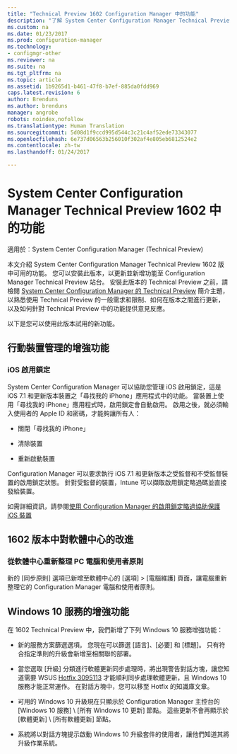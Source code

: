 ```yaml
---
title: "Technical Preview 1602 Configuration Manager 中的功能"
description: "了解 System Center Configuration Manager Technical Preview 1602 版中可用的功能。"
ms.custom: na
ms.date: 01/23/2017
ms.prod: configuration-manager
ms.technology:
- configmgr-other
ms.reviewer: na
ms.suite: na
ms.tgt_pltfrm: na
ms.topic: article
ms.assetid: 1b9265d1-b461-47f8-b7ef-885da0fdd969
caps.latest.revision: 6
author: Brenduns
ms.author: brenduns
manager: angrobe
robots: noindex,nofollow
ms.translationtype: Human Translation
ms.sourcegitcommit: 5d08d1f9ccd995d544c3c21c4af52ede73343077
ms.openlocfilehash: 6e737d06563b256010f302af4e805eb6812524e2
ms.contentlocale: zh-tw
ms.lasthandoff: 01/24/2017

---
```

# <a name="capabilities-in-technical-preview-1602-for-system-center-configuration-manager"></a>System Center Configuration Manager Technical Preview 1602 中的功能

適用於︰System Center Configuration Manager (Technical Preview)

本文介紹 System Center Configuration Manager Technical Preview 1602 版中可用的功能。 您可以安裝此版本，以更新並新增功能至 Configuration Manager Technical Preview 站台。 安裝此版本的 Technical Preview 之前，請檢閱 [System Center Configuration Manager 的 Technical Preview](../../core/get-started/technical-preview.md) 簡介主題，以熟悉使用 Technical Preview 的一般需求和限制、如何在版本之間進行更新，以及如何針對 Technical Preview 中的功能提供意見反應。  

 以下是您可以使用此版本試用的新功能。  

##  <a name="BKMK_MDM"></a> 行動裝置管理的增強功能  

### <a name="ios-activation-lock"></a>iOS 啟用鎖定  
 System Center Configuration Manager 可以協助您管理 iOS 啟用鎖定，這是 iOS 7.1 和更新版本裝置之「尋找我的 iPhone」應用程式中的功能。 當裝置上使用「尋找我的 iPhone」應用程式時，啟用鎖定會自動啟用。 啟用之後，就必須輸入使用者的 Apple ID 和密碼，才能夠讓所有人：  

-   關閉「尋找我的 iPhone」  

-   清除裝置  

-   重新啟動裝置  

 Configuration Manager 可以要求執行 iOS 7.1 和更新版本之受監督和不受監督裝置的啟用鎖定狀態。 針對受監督的裝置，Intune 可以擷取啟用鎖定略過碼並直接發給裝置。  

 如需詳細資訊，請參閱[使用 Configuration Manager 的啟用鎖定略過協助保護 iOS 裝置](/sccm/mdm/deploy-use/manage-ios-activation-lock)  

##  <a name="BKMK_SC1601"></a> 1602 版本中對軟體中心的改進  

### <a name="refresh-pc-machine-and-user-policy-from-software-center"></a>從軟體中心重新整理 PC 電腦和使用者原則  
 新的 [同步原則] 選項已新增至軟體中心的 [選項] > [電腦維護] 頁面，讓電腦重新整理它的 Configuration Manager 電腦和使用者原則。  

##  <a name="BKMK_Win10Servicing"></a> Windows 10 服務的增強功能  
 在 1602 Technical Preview 中，我們新增了下列 Windows 10 服務增強功能：  

-   新的服務方案篩選選項。  您現在可以篩選 [語言]、[必要] 和 [標題]。 只有符合指定準則的升級會新增至相關聯的部署。  

-   當您選取 [升級] 分類進行軟體更新同步處理時，將出現警告對話方塊，讓您知道需要 WSUS [Hotfix 3095113](https://support.microsoft.com/kb/3095113) 才能順利同步處理軟體更新，且 Windows 10 服務才能正常運作。  在對話方塊中，您可以移至 Hotfix 的知識庫文章。  

-   可用的 Windows 10 升級現在只顯示於 Configuration Manager 主控台的 [Windows 10 服務] \ [所有 Windows 10 更新] 節點。 這些更新不會再顯示於 [軟體更新] \ [所有軟體更新] 節點。  

-   系統將以對話方塊提示啟動 Windows 10 升級套件的使用者，讓他們知道其將升級作業系統。  

